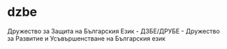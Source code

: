 # dzbe
Дружество за Защита на Българския Език - ДЗБЕ/ДРУБЕ - Дружество за Развитие и Усъвършенстване на Българския език 
